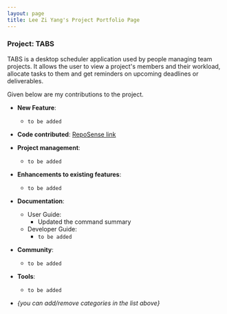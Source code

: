 ```yaml
---
layout: page
title: Lee Zi Yang's Project Portfolio Page
---
```


### Project: TABS

TABS is a desktop scheduler application used by people managing team projects. It allows the user to view a project's members and their workload, allocate tasks to them 
and get reminders on upcoming deadlines or deliverables.

Given below are my contributions to the project.

* **New Feature**: 
  * ``` to be added ```

* **Code contributed**: [RepoSense link](https://nus-cs2103-ay2223s1.github.io/tp-dashboard/?search=zylee348&sort=groupTitle&sortWithin=title&timeframe=commit&mergegroup=&groupSelect=groupByRepos&breakdown=true&checkedFileTypes=docs~functional-code~test-code~other&since=2022-09-16)


* **Project management**:
    * ``` to be added ```

* **Enhancements to existing features**:
    * ``` to be added ```

* **Documentation**:
    * User Guide:
        * Updated the command summary
    * Developer Guide:
        * ``` to be added ```

* **Community**:
    * ``` to be added ```

* **Tools**:
    * ``` to be added ```
  

* _{you can add/remove categories in the list above}_
